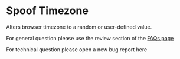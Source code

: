 # Spoof Timezone

Alters browser timezone to a random or user-defined value.

For general question please use the review section of the [FAQs page](https://add0n.com/spoof-timezone.html)

For technical question please open a new bug report here
